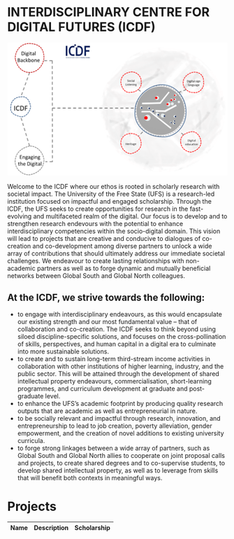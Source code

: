 # INTERDISCIPLINARY CENTRE FOR DIGITAL FUTURES (ICDF)
![Alt text](https://github.com/ufs-za/Interdisciplinary-Centre-for-Digital-Futures/blob/main/images/ICDF%20Infographic.png)


Welcome to the ICDF where our ethos is rooted in scholarly research with societal impact. The University of the Free State (UFS) is a research-led institution focused on impactful and engaged scholarship. Through the ICDF, the UFS seeks to create opportunities for research in the fast-evolving and multifaceted realm of the digital. Our focus is to develop and to strengthen research endevours with the potential to enhance interdisciplinary competencies within the socio-digital domain. This vision will lead to projects that are creative and conducive to dialogues of co-creation and co-development among diverse partners to unlock a wide array of contributions that should ultimately address our immediate societal challenges. We endeavour to create lasting relationships with non-academic partners as well as to forge dynamic and mutually beneficial networks between Global South and Global North colleagues. 

## At the ICDF, we strive towards the following: 
-	to engage with interdisciplinary endeavours, as this would encapsulate our existing strength and our most fundamental value – that of collaboration and co-creation. The ICDF seeks to think beyond using siloed discipline-specific solutions, and focuses on the cross-pollination of skills, perspectives, and human capital in a digital era to culminate into more sustainable solutions.
-	to create and to sustain long-term third-stream income activities in collaboration with other institutions of higher learning, industry, and the public sector. This will be attained through the development of shared intellectual property endeavours, commercialisation, short-learning programmes, and curriculum development at graduate and post-graduate level. 
-	to enhance the UFS’s academic footprint by producing quality research outputs that are academic as well as entrepreneurial in nature. 
-	to be socially relevant and impactful through research, innovation, and entrepreneurship to lead to job creation, poverty alleviation, gender empowerment, and the creation of novel additions to existing university curricula.
-	to forge strong linkages between a wide array of partners, such as Global South and Global North allies to cooperate on joint proposal calls and projects, to create shared degrees and to co-supervise students, to develop shared intellectual property, as well as to leverage from skills that will benefit both contexts in meaningful ways.

# Projects
|Name| Description| Scholarship|
|----|-----|------|
